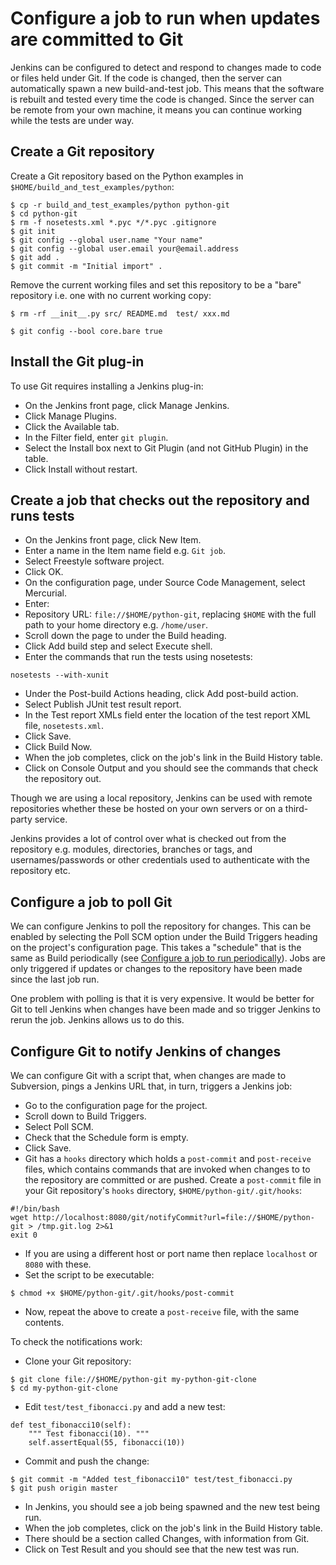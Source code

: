 Configure a job to run when updates are committed to Git
========================================================

Jenkins can be configured to detect and respond to changes made to code or files held under Git. If the code is changed, then the server can automatically spawn a new build-and-test job. This means that the software is rebuilt and tested every time the code is changed. Since the server can be remote from your own machine, it means you can continue working while the tests are under way.

Create a Git repository
-----------------------

Create a Git repository based on the Python examples in `$HOME/build_and_test_examples/python`:

```
$ cp -r build_and_test_examples/python python-git
$ cd python-git
$ rm -f nosetests.xml *.pyc */*.pyc .gitignore 
$ git init
$ git config --global user.name "Your name"
$ git config --global user.email your@email.address
$ git add .
$ git commit -m "Initial import" .
```

Remove the current working files and set this repository to be a "bare" repository i.e. one with no current working copy:

```
$ rm -rf __init__.py src/ README.md  test/ xxx.md 

$ git config --bool core.bare true

```

Install the Git plug-in
-----------------------

To use Git requires installing a Jenkins plug-in:

* On the Jenkins front page, click Manage Jenkins.
* Click Manage Plugins.
* Click the Available tab.
* In the Filter field, enter `git plugin`.
* Select the Install box next to Git Plugin (and not GitHub Plugin) in the table.
* Click Install without restart.

Create a job that checks out the repository and runs tests
----------------------------------------------------------

* On the Jenkins front page, click New Item.
* Enter a name in the Item name field e.g. `Git job`.
* Select Freestyle software project.
* Click OK.
* On the configuration page, under Source Code Management, select Mercurial.
* Enter:
 * Repository URL: `file://$HOME/python-git`, replacing `$HOME` with the full path to your home directory e.g. `/home/user`.
* Scroll down the page to under the Build heading.
* Click Add build step and select Execute shell.
* Enter the commands that run the tests using nosetests:

```
nosetests --with-xunit
```

* Under the Post-build Actions heading, click Add post-build action.
* Select Publish JUnit test result report.
* In the Test report XMLs field enter the location of the test report XML file, `nosetests.xml`.
* Click Save.
* Click Build Now.
* When the job completes, click on the job's link in the Build History table.
* Click on Console Output and you should see the commands that check the repository out.

Though we are using a local repository, Jenkins can be used with remote repositories whether these be hosted on your own servers or on a third-party service.

Jenkins provides a lot of control over what is checked out from the repository e.g. modules, directories, branches or tags, and usernames/passwords or other credentials used to authenticate with the repository etc.

Configure a job to poll Git
---------------------------

We can configure Jenkins to poll the repository for changes. This can be enabled by selecting the Poll SCM option under the Build Triggers heading on the project's configuration page. This takes a "schedule" that is the same as Build periodically (see [Configure a job to run periodically](./Periodic.md)). Jobs are only triggered if updates or changes to the repository have been made since the last job run.

One problem with polling is that it is very expensive. It would be better for Git to tell Jenkins when changes have been made and so trigger Jenkins to rerun the job. Jenkins allows us to do this.

Configure Git to notify Jenkins of changes
------------------------------------------

We can configure Git with a script that, when changes are made to Subversion, pings a Jenkins URL that, in turn, triggers a Jenkins job:

* Go to the configuration page for the project.
* Scroll down to Build Triggers.
* Select Poll SCM.
* Check that the Schedule form is empty.
* Click Save.
* Git has a `hooks` directory which holds a `post-commit` and `post-receive` files, which contains commands that are invoked when changes to to the repository are committed or are pushed. Create a `post-commit` file in your Git repository's `hooks` directory, `$HOME/python-git/.git/hooks`:

```
#!/bin/bash
wget http://localhost:8080/git/notifyCommit?url=file://$HOME/python-git > /tmp.git.log 2>&1
exit 0
```

* If you are using a different host or port name then replace `localhost` or `8080` with these.
* Set the script to be executable:

```
$ chmod +x $HOME/python-git/.git/hooks/post-commit
```

* Now, repeat the above to create a `post-receive` file, with the same contents.

To check the notifications work:

* Clone your Git repository:

```
$ git clone file://$HOME/python-git my-python-git-clone
$ cd my-python-git-clone
```

* Edit `test/test_fibonacci.py` and add a new test:

```  
def test_fibonacci10(self):
    """ Test fibonacci(10). """
    self.assertEqual(55, fibonacci(10))

```
* Commit and push the change:

```
$ git commit -m "Added test_fibonacci10" test/test_fibonacci.py
$ git push origin master
```

* In Jenkins, you should see a job being spawned and the new test being run.
* When the job completes, click on the job's link in the Build History table.
* There should be a section called Changes, with information from Git.
* Click on Test Result and you should see that the new test was run.
